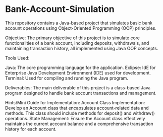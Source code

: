 # Bank-Account-Simulation
This repository contains a Java-based project that simulates basic bank account operations using Object-Oriented Programming (OOP) principles.

Objective:
The primary objective of this project is to simulate core functionalities of a bank account, including deposits, withdrawals, 
and maintaining transaction history, all implemented using Java OOP concepts.

Tools Used:

Java: The core programming language for the application.
Eclipse: IdE for Enterprise Java Development Environment (IDE) used for development.
Terminal: Used for compiling and running the Java program.

Deliverables:
The main deliverable of this project is a class-based Java program designed to handle bank account transactions and management.

Hints/Mini Guide for Implementation:
Account Class Implementation: Develop an Account class that encapsulates account-related data and methods.
This class should include methods for deposit() and withdraw() operations.
State Management: Ensure the Account class effectively maintains the current account balance and a comprehensive transaction history for each account.
